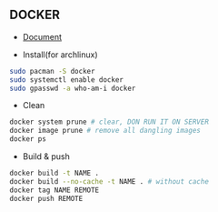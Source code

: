 ## DOCKER

-   [Document](https://docs.docker.com/install/)

-   Install(for archlinux)

```bash
sudo pacman -S docker
sudo systemctl enable docker
sudo gpasswd -a who-am-i docker
```

- Clean


```bash
docker system prune # clear, DON RUN IT ON SERVER
docker image prune # remove all dangling images
docker ps
```

- Build & push

```bash
docker build -t NAME .
docker build --no-cache -t NAME . # without cache
docker tag NAME REMOTE
docker push REMOTE
```